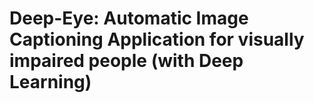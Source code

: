 # Deep-Eye: Automatic Image Captioning Application for visually impaired people (with Deep Learning)
